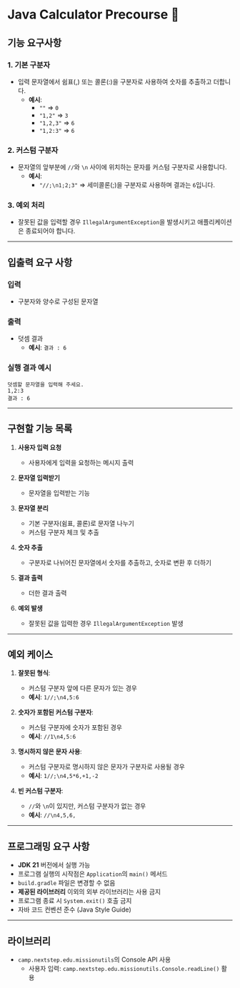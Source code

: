 # Java Calculator Precourse 🧮

## 기능 요구사항

### 1. 기본 구분자
- 입력 문자열에서 쉼표(,) 또는 콜론(:)을 구분자로 사용하여 숫자를 추출하고 더합니다.
    - **예시**:
        - `""` => `0`
        - `"1,2"` => `3`
        - `"1,2,3"` => `6`
        - `"1,2:3"` => `6`

### 2. 커스텀 구분자
- 문자열의 앞부분에 `//`와 `\n` 사이에 위치하는 문자를 커스텀 구분자로 사용합니다.
    - **예시**:
        - `"//;\n1;2;3"` => 세미콜론(;)을 구분자로 사용하며 결과는 `6`입니다.

### 3. 예외 처리
- 잘못된 값을 입력할 경우 `IllegalArgumentException`을 발생시키고 애플리케이션은 종료되어야 합니다.

---

## 입출력 요구 사항

### 입력
- 구분자와 양수로 구성된 문자열

### 출력
- 덧셈 결과
    - **예시**: `결과 : 6`

### 실행 결과 예시
```
덧셈할 문자열을 입력해 주세요.
1,2:3
결과 : 6
```

---

## 구현할 기능 목록

1. **사용자 입력 요청**
    - 사용자에게 입력을 요청하는 메시지 출력

2. **문자열 입력받기**
    - 문자열을 입력받는 기능

3. **문자열 분리**
    - 기본 구분자(쉼표, 콜론)로 문자열 나누기
    - 커스텀 구분자 체크 및 추출

4. **숫자 추출**
    - 구분자로 나뉘어진 문자열에서 숫자를 추출하고, 숫자로 변환 후 더하기

5. **결과 출력**
    - 더한 결과 출력

6. **예외 발생**
    - 잘못된 값을 입력한 경우 `IllegalArgumentException` 발생

---

## 예외 케이스

1. **잘못된 형식**:
    - 커스텀 구분자 앞에 다른 문자가 있는 경우
    - **예시**: `1//;\n4,5:6`

2. **숫자가 포함된 커스텀 구분자**:
    - 커스텀 구분자에 숫자가 포함된 경우
    - **예시**: `//1\n4,5:6`

3. **명시하지 않은 문자 사용**:
    - 커스텀 구분자로 명시하지 않은 문자가 구분자로 사용될 경우
    - **예시**: `1//;\n4,5*6,+1,-2`

4. **빈 커스텀 구분자**:
    - `//`와 `\n`이 있지만, 커스텀 구분자가 없는 경우
    - **예시**: `//\n4,5,6,`

---

## 프로그래밍 요구 사항

- **JDK 21** 버전에서 실행 가능
- 프로그램 실행의 시작점은 `Application`의 `main()` 메서드
- `build.gradle` 파일은 변경할 수 없음
- **제공된 라이브러리** 이외의 외부 라이브러리는 사용 금지
- 프로그램 종료 시 `System.exit()` 호출 금지
- 자바 코드 컨벤션 준수 (Java Style Guide)

---

## 라이브러리
- `camp.nextstep.edu.missionutils`의 Console API 사용
    - 사용자 입력: `camp.nextstep.edu.missionutils.Console.readLine()` 활용

